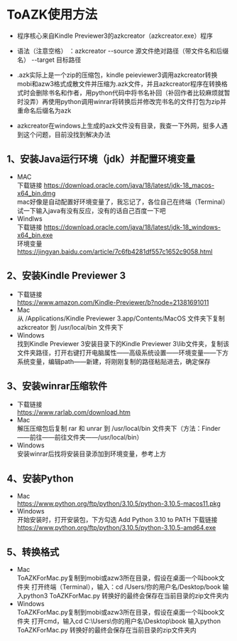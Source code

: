# ToAZK使用方法
* 程序核心来自Kindle Previewer3的azkcreator（azkcreator.exe）程序  

* 语法（注意空格） ：azkcreator --source 源文件绝对路径（带文件名和后缀名） --target 目标路径

* .azk实际上是一个zip的压缩包，kindle peieviewer3调用azkcreator转换mobi和azw3格式成散文件并压缩为.azk文件，并且azkcreator程序在转换格式时会删除书名和作者，用python代码中将书名补回（补回作者比较麻烦就暂时没弄）再使用python调用winrar将转换后并修改完书名的文件打包为zip并重命名后缀名为azk  

* azkcreator在windows上生成的azk文件没有目录，我查一下外网，挺多人遇到这个问题，目前没找到解决办法


## 1、安装Java运行环境（jdk）并配置环境变量
* MAC  
     下载链接 https://download.oracle.com/java/18/latest/jdk-18_macos-x64_bin.dmg  
     mac好像是自动配置好环境变量了，我忘记了，各位自己在终端（Terminal）试一下输入java有没有反应，没有的话自己百度一下吧
* Windlws  
     下载链接 https://download.oracle.com/java/18/latest/jdk-18_windows-x64_bin.exe  
     环境变量 https://jingyan.baidu.com/article/7c6fb4281df557c1652c9058.html

## 2、安装Kindle Previewer 3  
* 下载链接  
    https://www.amazon.com/Kindle-Previewer/b?node=21381691011
* Mac  
    从 /Applications/Kindle Previewer 3.app/Contents/MacOS 文件夹下复制 azkcreator 到 /usr/local/bin 文件夹下
* Windows  
    找到Kindle Previewer 3安装目录下的Kindle Previewer 3\lib文件夹，复制该文件夹路径，打开右键打开电脑属性——高级系统设置——环境变量——下方系统变量，编辑path——新建，将刚刚复制的路径粘贴进去，确定保存
## 3、安装winrar压缩软件
* 下载链接  
    https://www.rarlab.com/download.htm
* Mac  
    解压压缩包后复制 rar 和 unrar 到 /usr/local/bin 文件夹下（方法：Finder——前往——前往文件夹——/usr/local/bin）
* Windows  
    安装winrar后找将安装目录添加到环境变量，参考上方
## 4、安装Python 
* Mac  
    https://www.python.org/ftp/python/3.10.5/python-3.10.5-macos11.pkg
* Windows  
    开始安装时，打开安装包，下方勾选 Add Python 3.10 to PATH
    下载链接 https://www.python.org/ftp/python/3.10.5/python-3.10.5-amd64.exe

## 5、转换格式
* Mac  
    ToAZKForMac.py复制到mobi或azw3所在目录，假设在桌面一个叫book文件夹
    打开终端（Terminal），输入：cd /Users/你的用户名/Desktop/book
    输入python3 ToAZKForMac.py
    转换好的最终会保存在当前目录的zip文件夹内
* Windows  
    ToAZKForMac.py复制到mobi或azw3所在目录，假设在桌面一个叫book文件夹
    打开cmd，输入cd C:\Users\你的用户名\Desktop\book
    输入python ToAZKForMac.py
    转换好的最终会保存在当前目录的zip文件夹内